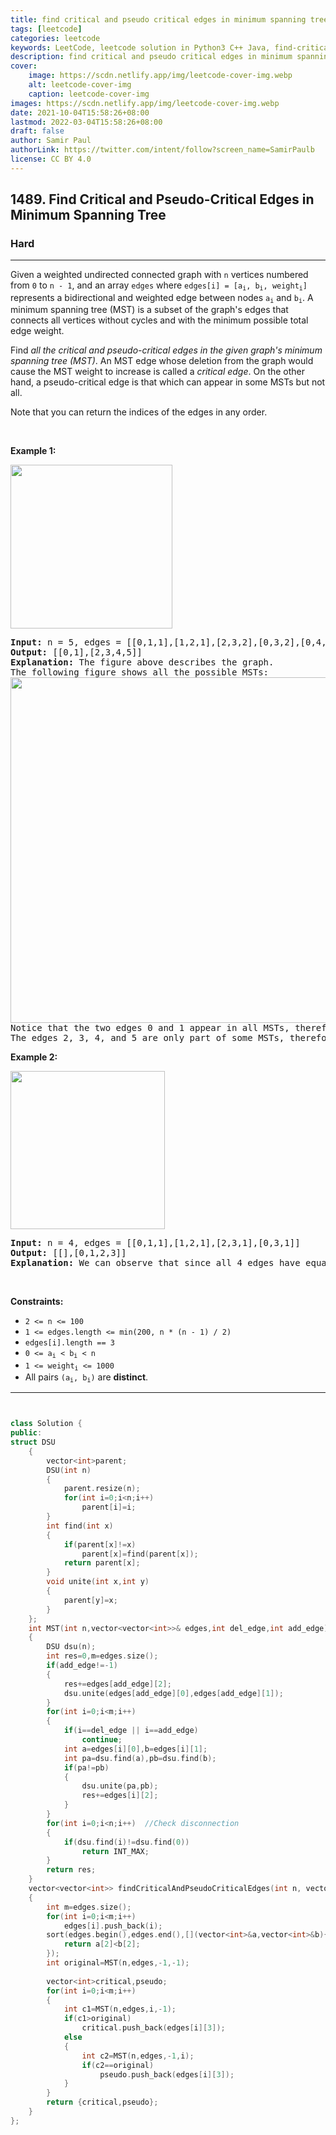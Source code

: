 ```yaml
---
title: find critical and pseudo critical edges in minimum spanning tree
tags: [leetcode]
categories: leetcode
keywords: LeetCode, leetcode solution in Python3 C++ Java, find-critical-and-pseudo-critical-edges-in-minimum-spanning-tree solution
description: find critical and pseudo critical edges in minimum spanning tree LeetCode Solution Explained
cover:
    image: https://scdn.netlify.app/img/leetcode-cover-img.webp
    alt: leetcode-cover-img
    caption: leetcode-cover-img
images: https://scdn.netlify.app/img/leetcode-cover-img.webp
date: 2021-10-04T15:58:26+08:00
lastmod: 2022-03-04T15:58:26+08:00
draft: false
author: Samir Paul
authorLink: https://twitter.com/intent/follow?screen_name=SamirPaulb
license: CC BY 4.0
---
```



<h2>1489. Find Critical and Pseudo-Critical Edges in Minimum Spanning Tree</h2><h3>Hard</h3><hr><div><p>Given a weighted undirected connected graph with <code>n</code>&nbsp;vertices numbered from <code>0</code> to <code>n - 1</code>,&nbsp;and an array <code>edges</code>&nbsp;where <code>edges[i] = [a<sub>i</sub>, b<sub>i</sub>, weight<sub>i</sub>]</code> represents a bidirectional and weighted edge between nodes&nbsp;<code>a<sub>i</sub></code>&nbsp;and <code>b<sub>i</sub></code>. A minimum spanning tree (MST) is a subset of the graph's edges that connects all vertices without cycles&nbsp;and with the minimum possible total edge weight.</p>

<p>Find <em>all the critical and pseudo-critical edges in the given graph's minimum spanning tree (MST)</em>. An MST edge whose deletion from the graph would cause the MST weight to increase is called a&nbsp;<em>critical edge</em>. On&nbsp;the other hand, a pseudo-critical edge is that which can appear in some MSTs but not all.</p>

<p>Note that you can return the indices of the edges in any order.</p>

<p>&nbsp;</p>
<p><strong>Example 1:</strong></p>

<p><img alt="" src="https://assets.leetcode.com/uploads/2020/06/04/ex1.png" style="width: 259px; height: 262px;"></p>

<pre><strong>Input:</strong> n = 5, edges = [[0,1,1],[1,2,1],[2,3,2],[0,3,2],[0,4,3],[3,4,3],[1,4,6]]
<strong>Output:</strong> [[0,1],[2,3,4,5]]
<strong>Explanation:</strong> The figure above describes the graph.
The following figure shows all the possible MSTs:
<img alt="" src="https://assets.leetcode.com/uploads/2020/06/04/msts.png" style="width: 540px; height: 553px;">
Notice that the two edges 0 and 1 appear in all MSTs, therefore they are critical edges, so we return them in the first list of the output.
The edges 2, 3, 4, and 5 are only part of some MSTs, therefore they are considered pseudo-critical edges. We add them to the second list of the output.
</pre>

<p><strong>Example 2:</strong></p>

<p><img alt="" src="https://assets.leetcode.com/uploads/2020/06/04/ex2.png" style="width: 247px; height: 253px;"></p>

<pre><strong>Input:</strong> n = 4, edges = [[0,1,1],[1,2,1],[2,3,1],[0,3,1]]
<strong>Output:</strong> [[],[0,1,2,3]]
<strong>Explanation:</strong> We can observe that since all 4 edges have equal weight, choosing any 3 edges from the given 4 will yield an MST. Therefore all 4 edges are pseudo-critical.
</pre>

<p>&nbsp;</p>
<p><strong>Constraints:</strong></p>

<ul>
	<li><code>2 &lt;= n &lt;= 100</code></li>
	<li><code>1 &lt;= edges.length &lt;= min(200, n * (n - 1) / 2)</code></li>
	<li><code>edges[i].length == 3</code></li>
	<li><code>0 &lt;= a<sub>i</sub> &lt; b<sub>i</sub> &lt; n</code></li>
	<li><code>1 &lt;= weight<sub>i</sub>&nbsp;&lt;= 1000</code></li>
	<li>All pairs <code>(a<sub>i</sub>, b<sub>i</sub>)</code> are <strong>distinct</strong>.</li>
</ul>
</div>

---




```cpp


class Solution {
public:
struct DSU
    {
        vector<int>parent;
        DSU(int n)
        {
            parent.resize(n);
            for(int i=0;i<n;i++)
                parent[i]=i;
        }
        int find(int x)
        {
            if(parent[x]!=x)
                parent[x]=find(parent[x]);
            return parent[x];
        }
        void unite(int x,int y)
        {
            parent[y]=x;
        }
    };
    int MST(int n,vector<vector<int>>& edges,int del_edge,int add_edge)
    {
        DSU dsu(n);
        int res=0,m=edges.size();
        if(add_edge!=-1)
        {
            res+=edges[add_edge][2];
            dsu.unite(edges[add_edge][0],edges[add_edge][1]);
        }
        for(int i=0;i<m;i++)
        {
            if(i==del_edge || i==add_edge)
                continue;
            int a=edges[i][0],b=edges[i][1];
            int pa=dsu.find(a),pb=dsu.find(b);
            if(pa!=pb)
            {
                dsu.unite(pa,pb);
                res+=edges[i][2];
            }
        }
        for(int i=0;i<n;i++)  //Check disconnection
        {
            if(dsu.find(i)!=dsu.find(0))
                return INT_MAX;
        }
        return res;
    }
    vector<vector<int>> findCriticalAndPseudoCriticalEdges(int n, vector<vector<int>>& edges) 
    {
        int m=edges.size();
        for(int i=0;i<m;i++)
            edges[i].push_back(i);
        sort(edges.begin(),edges.end(),[](vector<int>&a,vector<int>&b){
            return a[2]<b[2];
        });
        int original=MST(n,edges,-1,-1);
        
        vector<int>critical,pseudo;
        for(int i=0;i<m;i++)
        {
            int c1=MST(n,edges,i,-1);
            if(c1>original)
                critical.push_back(edges[i][3]);
            else
            {
                int c2=MST(n,edges,-1,i);
                if(c2==original)
                    pseudo.push_back(edges[i][3]);
            }
        }
        return {critical,pseudo};
    }
};
```
